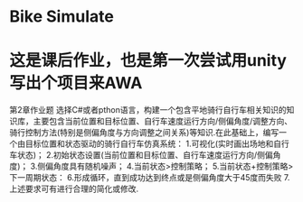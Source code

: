 # Bike Simulate
  这是课后作业，也是第一次尝试用unity写出个项目来AWA
================================================================
第2章作业题
选择C#或者pthon语言，构建一个包含平地骑行自行车相关知识的知识库，主要包含当前位置和目标位置、自行车速度运行方向/侧偏角度/调整方向、骑行控制方法(特别是侧偏角度与方向调整之间关系)等知识.在此基础上，编写一个由目标位置和状态驱动的骑行自行车仿真系统：
1.可视化(实时画出场地和自行车状态)；
2.初始状态设置(当前位置和目标位置、自行车速度运行方向/侧偏角度)；
3.侧偏角度具有随机噪声；
4.当前状态>控制策略；
5.当前状态+控制策略>下一周期状态：
6.形成循环，直到成功达到终点或是侧偏角度大于45度而失败
7.上述要求可有进行合理的简化或修改.
